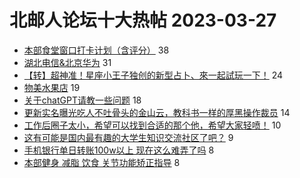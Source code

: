 # 北邮人论坛十大热帖 2023-03-27

- [本部食堂窗口打卡计划（含评分）](https://bbs.byr.cn/article/Food/523572) 38
- [湖北电信&amp;北京华为](https://bbs.byr.cn/article/Job/2187543) 31
- [【转】超神准！星座小王子独创的新型占卜、來一起試玩一下！](https://bbs.byr.cn/article/Constellations/326533) 24
- [物美水果店](https://bbs.byr.cn/article/Picture/3338248) 19
- [关于chatGPT请教一些问题](https://bbs.byr.cn/article/Talking/6382935) 18
- [更新实名曝光吃人不吐骨头的金山云，教科书一样的厚黑操作裁员](https://bbs.byr.cn/article/WorkLife/1197214) 14
- [工作后圈子太小，希望可以找到合适的那个他，希望大家轻喷！](https://bbs.byr.cn/article/Friends/2037932) 10
- [这有可能是国内最有趣的大学生知识交流社区了吧？](https://bbs.byr.cn/article/Entrepreneurship/28751) 9
- [手机银行单日转账100w以上 现在这么难弄了吗](https://bbs.byr.cn/article/Financial/82587) 8
- [本部健身 减脂 饮食 关节功能矫正指导](https://bbs.byr.cn/article/Gymnasium/120080) 8


